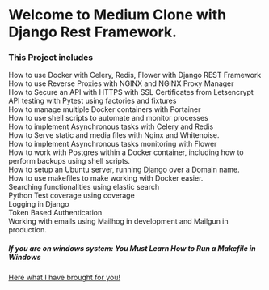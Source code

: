 # Welcome to Medium Clone with Django Rest Framework.
<h3>This Project includes</h3>
How to use Docker with Celery, Redis, Flower with Django REST Framework<br>
How to use Reverse Proxies with NGINX and NGINX Proxy Manager <br>
How to Secure an API with HTTPS with SSL Certificates from Letsencrypt<br>
API testing with Pytest using factories and fixtures<br>
How to manage multiple Docker containers with Portainer<br>
How to use shell scripts to automate and monitor processes<br>
How to implement Asynchronous tasks with Celery and Redis<br>
How to Serve static and media files with Nginx and Whitenoise.<br>
How to implement Asynchronous tasks monitoring with Flower<br>
How to work with Postgres within a Docker container, including how to perform backups using shell scripts.<br>
How to setup an Ubuntu server, running Django over a Domain name.<br>
How to use makefiles to make working with Docker easier.<br>
Searching functionalities using elastic search<br>
Python Test coverage using coverage<br>
Logging in Django<br>
Token Based Authentication<br>
Working with emails using Mailhog in development and Mailgun in production.<br>

<h5>If you are on windows system: You Must Learn How to Run a Makefile in Windows</h5>
<p><a href="https://medium.com/@samsorrahman/how-to-run-a-makefile-in-windows-b4d115d7c516" target="blank">Here what I have brought for you!</a></p>
